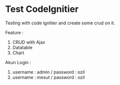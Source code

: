 # Test CodeIgnitier

Testing with code ignitier and create some crud on it.

Feature : 
  1. CRUD with Ajax
  2. Datatable
  3. Chart
  
Akun Login :
  1. username : admin / password : ozil
  2. username : mesut / password : ozil

